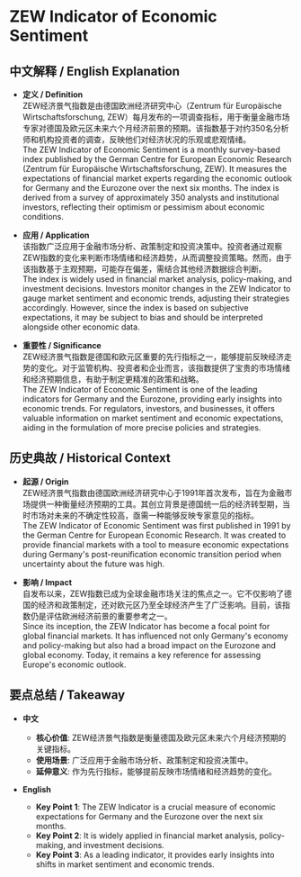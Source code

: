 # ZEW Indicator of Economic Sentiment

## 中文解释 / English Explanation

* **定义 / Definition**  
  ZEW经济景气指数是由德国欧洲经济研究中心（Zentrum für Europäische Wirtschaftsforschung, ZEW）每月发布的一项调查指标，用于衡量金融市场专家对德国及欧元区未来六个月经济前景的预期。该指数基于对约350名分析师和机构投资者的调查，反映他们对经济状况的乐观或悲观情绪。  
  The ZEW Indicator of Economic Sentiment is a monthly survey-based index published by the German Centre for European Economic Research (Zentrum für Europäische Wirtschaftsforschung, ZEW). It measures the expectations of financial market experts regarding the economic outlook for Germany and the Eurozone over the next six months. The index is derived from a survey of approximately 350 analysts and institutional investors, reflecting their optimism or pessimism about economic conditions.

* **应用 / Application**  
  该指数广泛应用于金融市场分析、政策制定和投资决策中。投资者通过观察ZEW指数的变化来判断市场情绪和经济趋势，从而调整投资策略。然而，由于该指数基于主观预期，可能存在偏差，需结合其他经济数据综合判断。  
  The index is widely used in financial market analysis, policy-making, and investment decisions. Investors monitor changes in the ZEW Indicator to gauge market sentiment and economic trends, adjusting their strategies accordingly. However, since the index is based on subjective expectations, it may be subject to bias and should be interpreted alongside other economic data.

* **重要性 / Significance**  
  ZEW经济景气指数是德国和欧元区重要的先行指标之一，能够提前反映经济走势的变化。对于监管机构、投资者和企业而言，该指数提供了宝贵的市场情绪和经济预期信息，有助于制定更精准的政策和战略。  
  The ZEW Indicator of Economic Sentiment is one of the leading indicators for Germany and the Eurozone, providing early insights into economic trends. For regulators, investors, and businesses, it offers valuable information on market sentiment and economic expectations, aiding in the formulation of more precise policies and strategies.

## 历史典故 / Historical Context

* **起源 / Origin**  
  ZEW经济景气指数由德国欧洲经济研究中心于1991年首次发布，旨在为金融市场提供一种衡量经济预期的工具。其创立背景是德国统一后的经济转型期，当时市场对未来的不确定性较高，亟需一种能够反映专家意见的指标。  
  The ZEW Indicator of Economic Sentiment was first published in 1991 by the German Centre for European Economic Research. It was created to provide financial markets with a tool to measure economic expectations during Germany's post-reunification economic transition period when uncertainty about the future was high.

* **影响 / Impact**  
  自发布以来，ZEW指数已成为全球金融市场关注的焦点之一。它不仅影响了德国的经济和政策制定，还对欧元区乃至全球经济产生了广泛影响。目前，该指数仍是评估欧洲经济前景的重要参考之一。  
  Since its inception, the ZEW Indicator has become a focal point for global financial markets. It has influenced not only Germany's economy and policy-making but also had a broad impact on the Eurozone and global economy. Today, it remains a key reference for assessing Europe's economic outlook.

## 要点总结 / Takeaway

* **中文**  
  - **核心价值**: ZEW经济景气指数是衡量德国及欧元区未来六个月经济预期的关键指标。  
  - **使用场景**: 广泛应用于金融市场分析、政策制定和投资决策中。  
  - **延伸意义**: 作为先行指标，能够提前反映市场情绪和经济趋势的变化。

* **English**  
  - **Key Point 1**: The ZEW Indicator is a crucial measure of economic expectations for Germany and the Eurozone over the next six months.  
  - **Key Point 2**: It is widely applied in financial market analysis, policy-making, and investment decisions.  
  - **Key Point 3**: As a leading indicator, it provides early insights into shifts in market sentiment and economic trends.